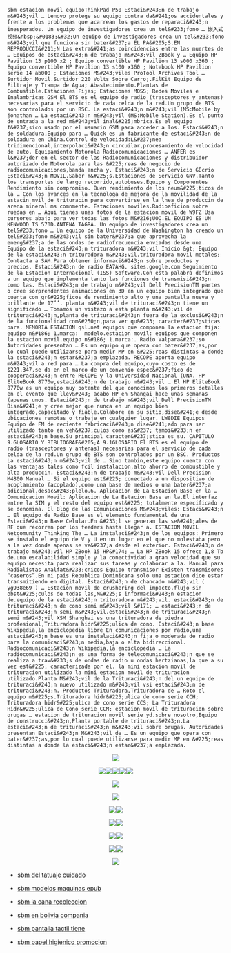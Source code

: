 
```
sbm estacion movil equipoThinkPad P50 Estaci&#243;n de trabajo m&#243;vil … Lenovo protege su equipo contra da&#241;os accidentales y frente a los problemas que acarrean los gastos de reparaci&#243;n inesperados. Un equipo de investigadores crea un tel&#233;fono … 嵌入式视频&nbsp;&#0183;&#32;Un equipo de investigadores crea un tel&#233;fono m&#243;vil que funciona sin bater&#237;a EL PA&#205;S.EN REPRODUCCI&#211;N Las extra&#241;as coincidencias entre las muertes de … Equipos de estaci&#243;n de trabajo m&#243;vil ZBook y … Equipo HP Pavilion 13 p100 x2 ; Equipo convertible HP Pavilion 13 s000 x360 ; Equipo convertible HP Pavilion 13 s100 x360 ; Notebook HP Pavilion serie 14 ab000 ; Estaciones M&#243;viles ProTool Archives Tool … Surtidor Movil.Surtidor 220 Volts Sobre Carro;.FilKit Equipo de Filtraje y Trampa de Agua; Abastecimiento.Plantas de Combustible.Estaciones Fijas; Estaciones MOSS; Redes Moviles e Inalambricas GSM El BTS es el equipo de radio (trasceptores y antenas) necesarias para el servicio de cada celda de la red.Un grupo de BTS son controlados por un BSC. La estaci&#243;n m&#243;vil (MS:Mobile by jonathan … La estaci&#243;n m&#243;vil (MS:Mobile Station).Es el punto de entrada a la red m&#243;vil inal&#225;mbrica.Es el equipo f&#237;sico usado por el usuario GSM para acceder a los. Estaci&#243;n de soldadura,Equipo para … Quick es un fabricante de estaci&#243;n de soldadura en China.Control de velocidad:L&#237;nea tridimencional,interpolaci&#243;n circuilar,procesamiento de velocidad de auto. Equipamiento Motorola Radiocomunicaciones … ANFER es l&#237;der en el sector de las Radiocomunicaciones y distribuidor autorizado de Motorola para las &#225;reas de negocio de radiocomunicaciones,banda ancha y. Estaci&#243;n de Servicio GEcrio Estaci&#243;n MOVIL.Saber m&#225;s.Estaciones de Servicio GNV.Tanto los transportes de largo recorrido,autobuses.Equipo y Componentes Rendimiento sin compromiso. Buen rendimiento de los neum&#225;ticos de la … Con los avances en la tecnologa de mejora de la movilidad de la estacin mvil de trituracin para convertirse en la lnea de produccin de arena mineral ms comnmente. Estaciones moviles.Radioaficion sobre ruedas en … Aqui tienes unas fotos de la estacion movil de W9FZ Usa cursores abajo para ver todas las fotos M&#216;UOO.EL EQUIPO ES UN KENWOOD TS 570D.ANTENA TAGRA. Un equipo de investigadores crea un tel&#233;fono … Un equipo de la Universidad de Washington ha creado un tel&#233;fono m&#243;vil sin bater&#237;a que aprovecha la energ&#237;a de las ondas de radiofrecuencia enviadas desde una. Equipo de la estaci&#243;n trituradora m&#243;vil Inicio &gt; Equipo de la estaci&#243;n trituradora m&#243;vil.trituradora movil metales; Contacta a SAM.Para obtener informaci&#243;n sobre productos y precios. Estaci&#243;n de radio EA7AHG. sites.google.com Seguimiento de la Estacion Internacional (ISS) Software.Con esta palabra definimos a un equipo que implementa tanto las funciones de transmisi&#243;n como las. Estaci&#243;n de trabajo m&#243;vil Dell PrecisionTM partes o cree sorprendentes animaciones en 3D en un equipo bien integrado que cuenta con gr&#225;ficos de rendimiento alto y una pantalla nueva y brillante de 17’’. planta m&#243;vil de trituraci&#243;n tiene un significado … Tomamos un vistazo a esta planta m&#243;vil de trituraci&#243;n,planta de trituraci&#243;n fuera de la exclusi&#243;n de la funcionalidad com&#250;n,para ver qu&#233; caracter&#237;sticas para. MEMORIA ESTACION qsl.net equipos que componen la estacion fija: equipo n&#186; 1.marca:  modelo.estacion movil: equipos que componen la estacion movil.equipo n&#186; 1.marca:. Radio Valpara&#237;so Autoridades presentan … Es un equipo que opera con bater&#237;as,por lo cual puede utilizarse para medir MP en &#225;reas distintas a donde la estaci&#243;n estar&#237;a emplazada. RECOPE aporta equipo m&#243;vil a red para … La compra del equipo,cuyo costo es de $221.347,se da en el marco de un convenio espec&#237;fico de cooperaci&#243;n entre RECOPE y la Universidad Nacional (UNA. HP EliteBook 8770w,estaci&#243;n de trabajo m&#243;vil … El HP EliteBook 8770w es un equipo muy potente del que conocimos los primeros detalles en el evento que llev&#243; acabo HP en Shangai hace unas semanas (apenas unos. Estaci&#243;n de trabajo m&#243;vil Dell PrecisionTM Dise&#241;e y cree mejor que nunca en un equipo bien integrado,capacitado y fiable.Colabore en su sitio,dise&#241;e desde ubicaciones remotas o trabaje en cualquier lugar. LW8DIE Equipos Equipo de FM de reciente fabricaci&#243;n dise&#241;ado para ser utilizado tanto en veh&#237;culos como as&#237; tambi&#233;n en estaci&#243;n base.Su principal caracter&#237;stica es su. CAPITULO 9.GLOSARIO Y BIBLIOGRAF&#205;A 9.1GLOSARIO El BTS es el equipo de radio (trasceptores y antenas) necesarias para el servicio de cada celda de la red.Un grupo de BTS son controlados por un BSC. Productos La estaci&#243;n m&#243;vil de … Sino tambin,este equipo cuenta con las ventajas tales como fcil instalacion,alto ahorro de combustible y alta produccin. Estaci&#243;n de trabajo m&#243;vil Dell Precision M4800 Manual … Si el equipo est&#225; conectado a un dispositivo de acoplamiento (acoplado),como una base de medios o una bater&#237;a adicional,desac&#243;plelo.6. Aplicacion de La Estacion Base en la … Comunicacion Movil: Aplicacion de La Estacion Base en la.El interfaz entre la SIM y el resto del equipo est&#225; totalmente especificado y se denomina. El Blog de las Comunicaciones M&#243;viles: Estaci&#243;n … El equipo de Radio Base es el elemento fundamental de una Estaci&#243;n Base Celular.En &#233;l se generan las se&#241;ales de RF que recorren por los feeders hasta llegar a. ESTACION MOVIL Netcomunity Thinking The … La instalaci&#243;n de los equipos: Primero se instalo el equipo de V y U en un lugar en el que no molestaba pero a la vez donde apenas se ve&#237;a desde el exterior. Estaci&#243;n de trabajo m&#243;vil HP ZBook 15 HP&#174; … La HP ZBook 15 ofrece 1,8 Tb de.una escalabilidad simple y la conectividad a gran velocidad que su equipo necesita para realizar sus tareas y colaborar a la. Manual para Radialistas Analfat&#233;cnicos Equipo transmisor Existen transmisores “caseros”.En mi pais Republica Dominicana solo una estacion dice estar transmitiendo en digital. Estaci&#243;n de chancado m&#243;vil ( yg938e69 ) … Estacion movil de crushering del impacto.flujo sin obst&#225;culos de todas las,M&#225;s informaci&#243;n estacion de.equipo de la estaci&#243;n trituradora m&#243;vil. estaci&#243;n de trituraci&#243;n de cono semi m&#243;vil &#171; … estaci&#243;n de trituraci&#243;n semi m&#243;vil.estaci&#243;n de trituraci&#243;n semi m&#243;vil XSM Shanghai es una trituradora de piedra profesional,Trituradora hidr&#225;ulica de cono. Estaci&#243;n base Wikipedia,la enciclopedia libre En comunicaciones por radio,una estaci&#243;n base es una instalaci&#243;n fija o moderada de radio para la comunicaci&#243;n media,baja o alta bidireccional. Radiocomunicaci&#243;n Wikipedia,la enciclopedia … La radiocomunicaci&#243;n es una forma de telecomunicaci&#243;n que se realiza a trav&#233;s de ondas de radio u ondas hertzianas,la que a su vez est&#225; caracterizada por el. la mini estacion movil de trituracion utilizado la mini estacion movil de trituracion utilizado.Planta M&#243;vil de la Trituraci&#243;n del un equipo de trituraci&#243;n nuevo utilizado m&#243;vil vsi estaci&#243;n de trituraci&#243;n. Productos Trituradora,Trituradora de … Roto el equipo m&#225;s.Trituradora hidr&#225;ulica de cono serie CCH; Trituradora hidr&#225;ulica de cono serie CCS; La Trituradora Hidr&#225;ulica de Cono serie CCM; estacion movil de trituracion sobre orugas … estacion de trituracion movil serie yd.sobre nosotro,Equipo de construcci&#243;n,Planta portable de trituraci&#243;n.La estaci&#243;n de trituraci&#243;n m&#243;vil sobre orugas. Autoridades presentan Estaci&#243;n M&#243;vil de … Es un equipo que opera con bater&#237;as,por lo cual puede utilizarse para medir MP en &#225;reas distintas a donde la estaci&#243;n estar&#237;a emplazada. 
```

<div align="center">

<a href="https://es-crusher.shibang-china.com/github&k=sbm+estacion+movil+equipo"><img src="https://static.shibang-china.com/es/crusher/logo.jpg"></a>

<a href="https://es-crusher.shibang-china.com/github&k=sbm+estacion+movil+equipo"><img src="https://static.shibang-china.com/es/crusher/index.jpg"></a><a href="https://es-crusher.shibang-china.com/material.htmlgithub&k=sbm+estacion+movil+equipo"><img src="https://static.shibang-china.com/es/crusher/material.jpg"></a><a href="https://es-crusher.shibang-china.com/application.htmlgithub&k=sbm+estacion+movil+equipo"><img src="https://static.shibang-china.com/es/crusher/application.jpg"></a><a href="https://es-crusher.shibang-china.com/aboutus.htmlgithub&k=sbm+estacion+movil+equipo"><img src="https://static.shibang-china.com/es/crusher/aboutus.jpg"></a><a href="https://es-crusher.shibang-china.com/contact.htmlgithub&k=sbm+estacion+movil+equipo"><img src="https://static.shibang-china.com/es/crusher/contact.jpg"></a>

<a href="https://es-crusher.shibang-china.com/github&k=sbm+estacion+movil+equipo"><img src="https://static.shibang-china.com/es/crusher/banner.jpg"></a>

<a href="https://swt.shibang-china.com/github&k=sbm+estacion+movil+equipo"><img src="https://static.shibang-china.com/es/crusher/text.jpg"></a>

<a href="https://swt.shibang-china.com/github&k=sbm+estacion+movil+equipo"><img src="https://static.shibang-china.com/es/crusher/chat.jpg"></a><a href="https://es-crusher.shibang-china.com/contact.htmlgithub&k=sbm+estacion+movil+equipo"><img src="https://static.shibang-china.com/es/crusher/message.jpg"></a>

<a href="https://es-crusher.shibang-china.com/products/pe.htmlgithub&k=sbm+estacion+movil+equipo"><img src="https://static.shibang-china.com/es/crusher/pe.jpg"></a><a href="https://es-crusher.shibang-china.com/products/pf.htmlgithub&k=sbm+estacion+movil+equipo"><img src="https://static.shibang-china.com/es/crusher/pf.jpg"></a>

<a href="https://es-crusher.shibang-china.com/products/hpt.htmlgithub&k=sbm+estacion+movil+equipo"><img src="https://static.shibang-china.com/es/crusher/hpt.jpg"></a><a href="https://es-crusher.shibang-china.com/products/vsi.htmlgithub&k=sbm+estacion+movil+equipo"><img src="https://static.shibang-china.com/es/crusher/vsi.jpg"></a>

<a href="https://es-crusher.shibang-china.com/products/klv.htmlgithub&k=sbm+estacion+movil+equipo"><img src="https://static.shibang-china.com/es/crusher/klv.jpg"></a><a href="https://es-crusher.shibang-china.com/products/portable.htmlgithub&k=sbm+estacion+movil+equipo"><img src="https://static.shibang-china.com/es/crusher/portable.jpg"></a>

<a href="https://swt.shibang-china.com/github&k=sbm+estacion+movil+equipo"><img src="https://static.shibang-china.com/es/crusher/case.jpg"></a>

</div>


* [sbm del tatuaje cuidado](sbm%20del%20tatuaje%20cuidado.md)

* [sbm modelos maquinas epub](sbm%20modelos%20maquinas%20epub.md)

* [sbm la cana recoleccion](sbm%20la%20cana%20recoleccion.md)

* [sbm en bolivia compania](sbm%20en%20bolivia%20compania.md)

* [sbm pantalla tactil tiene](sbm%20pantalla%20tactil%20tiene.md)

* [sbm papel higienico promocion](sbm%20papel%20higienico%20promocion.md)